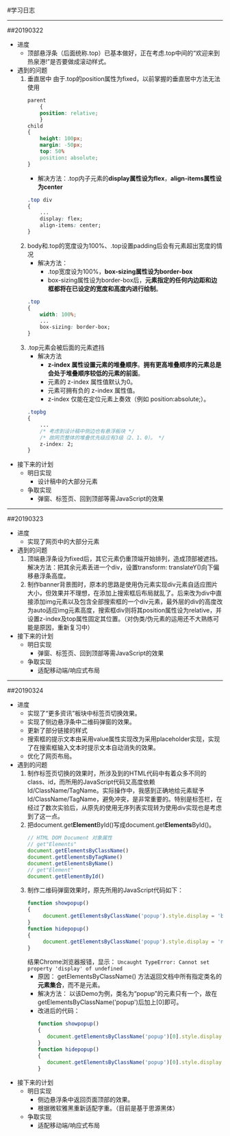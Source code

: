#学习日志

---

##20190322

- 进度
    - 顶部悬浮条（后面统称.top）已基本做好，正在考虑.top中间的“欢迎来到热泉港!”是否要做成滚动样式。
- 遇到的问题
    1. 垂直居中
        由于.top的position属性为fixed，以前掌握的垂直居中方法无法使用
        ```css
        parent
            {
            position: relative;
            }
        child
        {
            height: 100px;
            margin: -50px;
            top: 50%
            position: absolute;
        }
        ```
        - 解决方法：.top内子元素的**display属性设为flex**，**align-items属性设为center**
        ```CSS
        .top div
        {
            ...
            display: flex;
            align-items: center;
        }
        ```
    2. body和.top的宽度设为100%、.top设置padding后会有元素超出宽度的情况
        - 解决方法：
            - .top宽度设为100%，**box-sizing属性设为border-box**
            - box-sizing属性设为border-box后，**元素指定的任何内边距和边框都将在已设定的宽度和高度内进行绘制**。
        ```css
        .top
        {
            width: 100%;
            ...
            box-sizing: border-box; 
        }
        ```
    3. .top元素会被后面的元素遮挡       
        - 解决方法
            - **z-index 属性设置元素的堆叠顺序**。**拥有更高堆叠顺序的元素总是会处于堆叠顺序较低的元素的前面**。
            - 元素的 z-index 属性值默认为0。
            - 元素可拥有负的 z-index 属性值。
            - z-index 仅能在定位元素上奏效（例如 position:absolute;）。
        ```CSS
        .topbg
        {
            ...
            /* 考虑到设计稿中侧边也有悬浮板块 */
            /* 故网页整体的堆叠优先级应有3级（2、1、0）。 */
            z-index: 2;
        }
        ```
- 接下来的计划
    - 明日实现
        - 设计稿中的大部分元素
    - 争取实现
        - 弹窗、标签页、回到顶部等需JavaScript的效果

---

##20190323

- 进度
    - 实现了网页中的大部分元素
- 遇到的问题
    1. 顶端悬浮条设为fixed后，其它元素仍重顶端开始排列，造成顶部被遮挡。解决方法：把其余元素丢进一个div，设置transform: translateY()向下偏移悬浮条高度。
    2. 制作banner背景图时，原本的思路是使用伪元素实现div元素自适应图片大小，但效果并不理想，在添加上搜索框后布局就乱了。后来改为div中直接添加img元素以及包含全部搜索框的一个div元素，最外层的div的高度改为auto适应img元素高度，搜索框div则将其position属性设为relative，并设置z-index及top属性固定其位置。（对伪类/伪元素的运用还不大熟练可能是原因，重新复习中）
- 接下来的计划
    - 明日实现
        - 弹窗、标签页、回到顶部等需JavaScript的效果
    - 争取实现
        - 适配移动端/响应式布局

---

##20190324

- 进度
    - 实现了“更多资讯”板块中标签页切换效果。
    - 实现了侧边悬浮条中二维码弹窗的效果。
    - 更新了部分链接的样式
    - 搜索框的提示文本由采用value属性实现改为采用placeholder实现，实现了在搜索框输入文本时提示文本自动消失的效果。
    - 优化了网页布局。
- 遇到的问题
    1. 制作标签页切换的效果时，所涉及到的HTML代码中有着众多不同的class、id，而所用的JavaScript代码又高度依赖Id/ClassName/TagName。实际操作中，我感到正确地给元素赋予Id/ClassName/TagName，避免冲突，是非常重要的。特别是标签栏，在经过了数次实验后，从原先的使用无序列表实现转为使用div实现也是考虑到了这一点。
    2. 把document.get**Element**ById()写成document.get**Elements**ById()。
       ```JavaScript
       // HTML DOM Document 对象属性
       // get"Elements"
       document.getElementsByClassName()
       document.getElementsByTagName()
       document.getElementsByName()
       // get"Element"
       document.getElementById()
       ```
    3. 制作二维码弹窗效果时，原先所用的JavaScript代码如下：
       ```JavaScript
       function showpopup()
       {
            document.getElementsByClassName('popup').style.display = 'block';
       }
       function hidepopup()
       {
            document.getElementsByClassName('popup').style.display = 'none';
       }
       ```
       结果Chrome浏览器报错，显示：
       `Uncaught TypeError: Cannot set property 'display' of undefined`
       - 原因： getElementsByClassName() 方法返回文档中所有指定类名的**元素集合**，而不是元素。
       - 解决方法： 以该Demo为例，类名为“popup”的元素只有一个，故在getElementsByClassName('popup')后加上[0]即可。
       - 改进后的代码：
         ```JavaScript
         function showpopup()
         {
            document.getElementsByClassName('popup')[0].style.display = 'block';
         }
         function hidepopup()
         {
            document.getElementsByClassName('popup')[0].style.display = 'none';
         }
         ```
- 接下来的计划
    - 明日实现
        - 侧边悬浮条中返回页面顶部的效果。
        - 根据微软雅黑重新适配字重。（目前是基于思源黑体）
    - 争取实现
        - 适配移动端/响应式布局